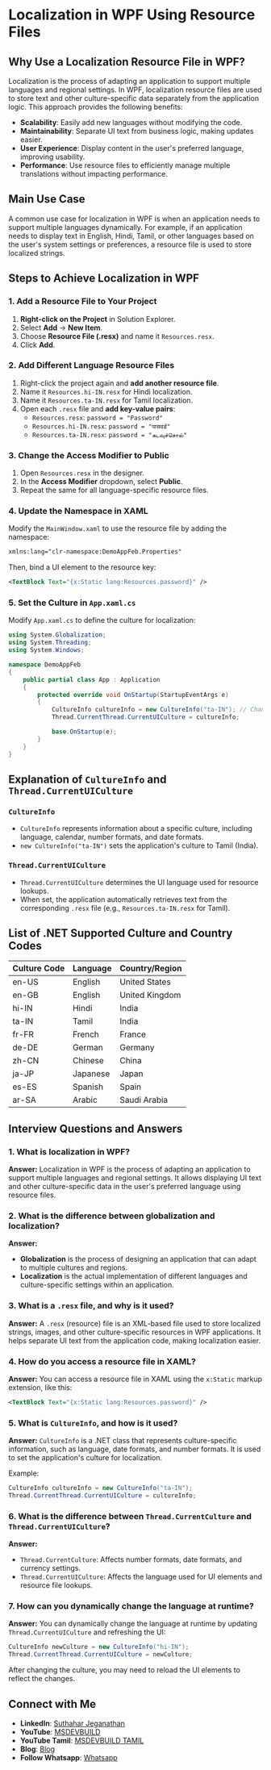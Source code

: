 # Localization in WPF Using Resource Files

## Why Use a Localization Resource File in WPF?

Localization is the process of adapting an application to support multiple languages and regional settings. In WPF, localization resource files are used to store text and other culture-specific data separately from the application logic. This approach provides the following benefits:

- **Scalability**: Easily add new languages without modifying the code.
- **Maintainability**: Separate UI text from business logic, making updates easier.
- **User Experience**: Display content in the user's preferred language, improving usability.
- **Performance**: Use resource files to efficiently manage multiple translations without impacting performance.

## Main Use Case

A common use case for localization in WPF is when an application needs to support multiple languages dynamically. For example, if an application needs to display text in English, Hindi, Tamil, or other languages based on the user's system settings or preferences, a resource file is used to store localized strings.

## Steps to Achieve Localization in WPF

### 1. Add a Resource File to Your Project

1. **Right-click on the Project** in Solution Explorer.
2. Select **Add** → **New Item**.
3. Choose **Resource File (.resx)** and name it `Resources.resx`.
4. Click **Add**.

### 2. Add Different Language Resource Files

1. Right-click the project again and **add another resource file**.
2. Name it `Resources.hi-IN.resx` for Hindi localization.
3. Name it `Resources.ta-IN.resx` for Tamil localization.
4. Open each `.resx` file and **add key-value pairs**:
   - `Resources.resx`: `password = "Password"`
   - `Resources.hi-IN.resx`: `password = "पासवर्ड"`
   - `Resources.ta-IN.resx`: `password = "கடவுச்சொல்"`

### 3. Change the Access Modifier to Public

1. Open `Resources.resx` in the designer.
2. In the **Access Modifier** dropdown, select **Public**.
3. Repeat the same for all language-specific resource files.

### 4. Update the Namespace in XAML

Modify the `MainWindow.xaml` to use the resource file by adding the namespace:

```xml
xmlns:lang="clr-namespace:DemoAppFeb.Properties"
```

Then, bind a UI element to the resource key:

```xml
<TextBlock Text="{x:Static lang:Resources.password}" />
```

### 5. Set the Culture in `App.xaml.cs`

Modify `App.xaml.cs` to define the culture for localization:

```csharp
using System.Globalization;
using System.Threading;
using System.Windows;

namespace DemoAppFeb
{
    public partial class App : Application
    {
        protected override void OnStartup(StartupEventArgs e)
        {
            CultureInfo cultureInfo = new CultureInfo("ta-IN"); // Change "ta-IN" for Tamil
            Thread.CurrentThread.CurrentUICulture = cultureInfo;

            base.OnStartup(e);
        }
    }
}
```

## Explanation of `CultureInfo` and `Thread.CurrentUICulture`

### `CultureInfo`

- `CultureInfo` represents information about a specific culture, including language, calendar, number formats, and date formats.
- `new CultureInfo("ta-IN")` sets the application's culture to Tamil (India).

### `Thread.CurrentUICulture`

- `Thread.CurrentUICulture` determines the UI language used for resource lookups.
- When set, the application automatically retrieves text from the corresponding `.resx` file (e.g., `Resources.ta-IN.resx` for Tamil).

## List of .NET Supported Culture and Country Codes

| Culture Code | Language | Country/Region |
|-------------|---------|---------------|
| en-US       | English | United States |
| en-GB       | English | United Kingdom |
| hi-IN       | Hindi   | India |
| ta-IN       | Tamil   | India |
| fr-FR       | French  | France |
| de-DE       | German  | Germany |
| zh-CN       | Chinese | China |
| ja-JP       | Japanese | Japan |
| es-ES       | Spanish | Spain |
| ar-SA       | Arabic  | Saudi Arabia |

## Interview Questions and Answers

### 1. What is localization in WPF?
**Answer:** Localization in WPF is the process of adapting an application to support multiple languages and regional settings. It allows displaying UI text and other culture-specific data in the user's preferred language using resource files.

### 2. What is the difference between globalization and localization?
**Answer:**
- **Globalization** is the process of designing an application that can adapt to multiple cultures and regions.
- **Localization** is the actual implementation of different languages and culture-specific settings within an application.

### 3. What is a `.resx` file, and why is it used?
**Answer:** A `.resx` (resource) file is an XML-based file used to store localized strings, images, and other culture-specific resources in WPF applications. It helps separate UI text from the application code, making localization easier.

### 4. How do you access a resource file in XAML?
**Answer:** You can access a resource file in XAML using the `x:Static` markup extension, like this:
```xml
<TextBlock Text="{x:Static lang:Resources.password}" />
```

### 5. What is `CultureInfo`, and how is it used?
**Answer:** `CultureInfo` is a .NET class that represents culture-specific information, such as language, date formats, and number formats. It is used to set the application's culture for localization.

Example:
```csharp
CultureInfo cultureInfo = new CultureInfo("ta-IN");
Thread.CurrentThread.CurrentUICulture = cultureInfo;
```

### 6. What is the difference between `Thread.CurrentCulture` and `Thread.CurrentUICulture`?
**Answer:**
- `Thread.CurrentCulture`: Affects number formats, date formats, and currency settings.
- `Thread.CurrentUICulture`: Affects the language used for UI elements and resource file lookups.

### 7. How can you dynamically change the language at runtime?
**Answer:** You can dynamically change the language at runtime by updating `Thread.CurrentUICulture` and refreshing the UI:
```csharp
CultureInfo newCulture = new CultureInfo("hi-IN");
Thread.CurrentThread.CurrentUICulture = newCulture;
```
After changing the culture, you may need to reload the UI elements to reflect the changes.


## Connect with Me
- **LinkedIn**: [Suthahar Jeganathan](https://www.linkedin.com/in/jssuthahar/)
- **YouTube**: [MSDEVBUILD](https://www.youtube.com/@MSDEVBUILD)
- **YouTube Tamil**: [MSDEVBUILD TAMIL](https://www.youtube.com/@MSDEVBUILDTamil)
- **Blog**: [Blog](https://www.msdevbuild.com/)
- **Follow Whatsapp**: [Whatsapp](https://www.whatsapp.com/channel/0029Va5j2rHEFeXcTlUhQB0J)

